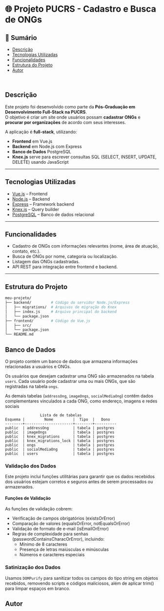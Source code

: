# 🌐 Projeto PUCRS - Cadastro e Busca de ONGs

## 📑 Sumário
- [Descrição](#descrição)
- [Tecnologias Utilizadas](#tecnologias-utilizadas)
- [Funcionalidades](#funcionalidades)
- [Estrutura do Projeto](#estrutura-do-projeto)
- [Autor](#autor)

<br>

## Descrição
Este projeto foi desenvolvido como parte da **Pós-Graduação em Desenvolvimento Full-Stack na PUCRS**.  
O objetivo é criar um site onde usuários possam **cadastrar ONGs** e **procurar por organizações** de acordo com seus interesses.  

A aplicação é **full-stack**, utilizando:
- **Frontend** em Vue.js  
- **Backend** em Node.js com Express  
- **Banco de Dados** PostgreSQL  
- **Knex.js** serve para escrever consultas SQL (SELECT, INSERT, UPDATE, DELETE) usando JavaScript

---

## Tecnologias Utilizadas
- [Vue.js](https://vuejs.org/) – Frontend
- [Node.js](https://nodejs.org/) – Backend
- [Express](https://expressjs.com/) – Framework backend
- [Knex.js](https://knexjs.org/) – Query builder
- [PostgreSQL](https://www.postgresql.org/) – Banco de dados relacional

---

## Funcionalidades
- Cadastro de ONGs com informações relevantes (nome, área de atuação, contato, etc.).
- Busca de ONGs por nome, categoria ou localização.
- Listagem das ONGs cadastradas.
- API REST para integração entre frontend e backend.

---

## Estrutura do Projeto
```bash
meu-projeto/
├── backend/         # Código do servidor Node.js/Express
│   ├── migrations/  # Arquivos de migração do Knex
│   ├── index.js     # Arquivo principal do backend
│   └── package.json
├── frontend/        # Código do Vue.js
│   ├── src/         
│   └── package.json
└── README.md
```

## Banco de Dados
O projeto contém um banco de dados que armazena informações relacionadas a usuários e ONGs.

Os usuários que desejam cadastrar uma ONG são armazenados na tabela `users`. Cada usuário pode cadastrar uma ou mais ONGs, que são registradas na tabela ``ongs``.

As demais tabelas (`addressOng`, `imageOngs`, `socialMediaOng`) contêm dados complementares vinculados a cada ONG, como endereço, imagens e redes sociais

                    Lista de de tabelas
    Esquema |         Nome         |  Tipo  |   Dono
    --------+----------------------+--------+----------
    public  | addressOng           | tabela | postgres
    public  | imageOngs            | tabela | postgres
    public  | knex_migrations      | tabela | postgres
    public  | knex_migrations_lock | tabela | postgres
    public  | ongs                 | tabela | postgres
    public  | socialMediaOng       | tabela | postgres
    public  | users                | tabela | postgres

### Validação dos Dados
Este projeto inclui funções utilitárias para garantir que os dados recebidos dos usuários estejam corretos e seguros antes de serem processados ou armazenados.

#### Funções de Validação
As funções de validação cobrem:
- Verificação de campos obrigatórios (existsOrError)
- Comparação de valores (equalsOrError, notEqualsOrError)
- Validação de formato de e-mail (isEmailOrError)
- Regras de complexidade para senhas (passwordContainsCharacOrError), incluindo:
  - Mínimo de 8 caracteres
  - Presença de letras maiúsculas e minúsculas
  - Números e caracteres especiais

### Satinização dos Dados
Usamos `DOMPurify` para sanitizar todos os campos do tipo string em objetos recebidos, removendo scripts e códigos maliciosos, além de aplicar trim() para limpar espaços em branco.
## Autor
